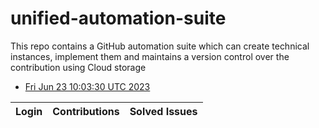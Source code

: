 # unified-automation-suite
This repo contains a GitHub automation suite which can create technical instances, implement them and maintains a version control over the contribution using Cloud storage
- [Fri Jun 23 10:03:30 UTC 2023](https://us-central1-js-capstone-backend.cloudfunctions.net/api/games/7YhpL9AqktsZ3NaWWRK0/scores/)
<!--START_TABLE-->
| Login        | Contributions | Solved Issues |
| ------------ | ------------- | ------------- |
<!--END_TABLE-->

